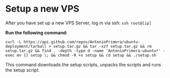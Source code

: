 # Setup a new VPS

After you have set up a new VPS Server, log in via ssh:
`ssh root@[ip]`

**Run the following command:**

`curl -L https://api.github.com/repos/AntonioPrimera/ubuntu-deployment/tarball > setup.tar.gz && tar -xzf setup.tar.gz && rm setup.tar.gz && find . -depth -type d -name 'AntonioPrimera-ubuntu*' -exec mv {} setup \; && chmod -R +x setup && cd setup && ./setup.sh`


This command downloads the setup scripts, unpacks the scripts and runs the setup script.

